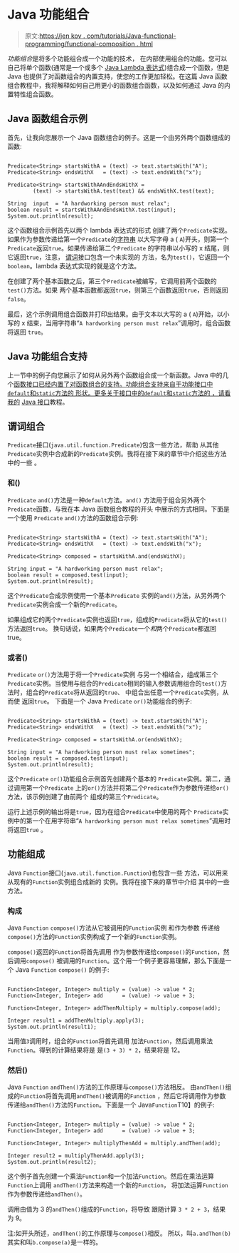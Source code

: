 # Java 功能组合

> 原文:[https://jen kov . com/tutorials/Java-functional-programming/functional-composition . html](https://jenkov.com/tutorials/java-functional-programming/functional-composition.html)

*功能组合*是将多个功能组合成一个功能的技术， 在内部使用组合的功能。您可以自己将单个函数(通常是一个或多个 [Java Lambda 表达式](/java/lambda-expressions.html))组合成一个函数，但是 Java 也提供了对函数组合的内置支持，使您的工作更加轻松。在这篇 Java 函数组合教程中，我将解释如何自己用更小的函数组合函数，以及如何通过 Java 的内置特性组合函数。

## Java 函数组合示例

首先，让我向您展示一个 Java 函数组合的例子。这是一个由另外两个函数组成的函数:

```

Predicate<String> startsWithA = (text) -> text.startsWith("A");
Predicate<String> endsWithX   = (text) -> text.endsWith("x");

Predicate<String> startsWithAAndEndsWithX =
        (text) -> startsWithA.test(text) && endsWithX.test(text);

String  input  = "A hardworking person must relax";
boolean result = startsWithAAndEndsWithX.test(input);
System.out.println(result);

```

这个函数组合示例首先以两个 lambda 表达式的形式 创建了两个`Predicate`实现。如果作为参数传递给第一个`Predicate`的[字符串](/java/strings.html) 以大写字母 a ( `A`)开头，则第一个`Predicate`返回`true`。如果传递给第二个`Predicate` 的字符串以小写的 x 结尾，则它返回`true`，注意， [谓词](functional-interfaces.html#predicate)接口包含一个未实现的 方法，名为`test()`，它返回一个`boolean`。lambda 表达式实现的就是这个方法。

在创建了两个基本函数之后，第三个`Predicate`被编写，它调用前两个函数的 `test()`方法。如果 两个基本函数都返回`true`，则第三个函数返回`true`，否则返回`false`。

最后，这个示例调用组合函数并打印出结果。由于文本以大写的 a ( `A`)开始，以小写的 x 结束，当用字符串“`A hardworking person must relax`”调用时，组合函数将返回 `true`。

## Java 功能组合支持

上一节中的例子向您展示了如何从另外两个函数组合成一个新函数。Java 中的几个[函数接口已经内置了对函数组合的支持。功能组合支持来自于功能接口中`default`和`static`方法的 形状。更多关于接口中的`default`和`static`方法的 ，请看我的](/java-functional-programming/functional-interfaces.html) [Java 接口](/java/interfaces.html)教程。

## 谓词组合

`Predicate`接口(`java.util.function.Predicate`)包含一些方法，帮助 从其他`Predicate`实例中合成新的`Predicate`实例。我将在接下来的章节中介绍这些方法中的一些 。

### 和()

`Predicate` `and()`方法是一种`default`方法。`and()` 方法用于组合另外两个`Predicate`函数，与我在本 Java 函数组合教程的开头 中展示的方式相同。下面是一个使用 `Predicate` `and()`方法的函数组合示例:

```

Predicate<String> startsWithA = (text) -> text.startsWith("A");
Predicate<String> endsWithX   = (text) -> text.endsWith("x");

Predicate<String> composed = startsWithA.and(endsWithX);

String input = "A hardworking person must relax";
boolean result = composed.test(input);
System.out.println(result);

```

这个`Predicate`合成示例使用一个基本`Predicate` 实例的`and()`方法，从另外两个 `Predicate`实例合成一个新的`Predicate`。

如果组成它的两个`Predicate`实例也返回`true`，组成的`Predicate`将从它的`test()` 方法返回`true`。 换句话说，如果两个`Predicate`一个*和*两个`Predicate`都返回 true。

### 或者()

`Predicate` `or()`方法用于将一个`Predicate`实例 与另一个相结合，组成第三个`Predicate`实例。当使用与组合的`Predicate`相同的输入参数调用组合的`test()`方法时，组合的`Predicate`将从返回的`true`、 中组合出任意一个`Predicate`实例，从而使 返回`true`。 下面是一个 Java `Predicate` `or()`功能组合的例子:

```

Predicate<String> startsWithA = (text) -> text.startsWith("A");
Predicate<String> endsWithX   = (text) -> text.endsWith("x");

Predicate<String> composed = startsWithA.or(endsWithX);

String input = "A hardworking person must relax sometimes";
boolean result = composed.test(input);
System.out.println(result);

```

这个`Predicate` `or()`功能组合示例首先创建两个基本的 `Predicate`实例。第二，通过调用第一个`Predicate` 上的`or()`方法并将第二个`Predicate`作为参数传递给`or()`方法，该示例创建了由前两个 组成的第三个`Predicate`。

运行上述示例的输出将是`true`，因为在组合`Predicate`中使用的两个 `Predicate`实例中的第一个在用字符串“`A hardworking person must relax sometimes`”调用时将返回`true` 。

## 功能组成

Java `Function`接口(`java.util.function.Function`)也包含一些 方法，可以用来从现有的`Function`实例组合成新的 实例。我将在接下来的章节中介绍 其中的一些方法。

### 构成

Java `Function` `compose()`方法从它被调用的`Function`实例 和作为参数 传递给`compose()`方法的`Function`实例构成了一个新的`Function`实例。

`compose()`返回的`Function`将首先调用 作为参数传递给`compose()`的`Function`，然后调用`compose()` 被调用的`Function`。这个用一个例子更容易理解，那么下面是一个 Java `Function` `compose()` 的例子:

```

Function<Integer, Integer> multiply = (value) -> value * 2;
Function<Integer, Integer> add      = (value) -> value + 3;

Function<Integer, Integer> addThenMultiply = multiply.compose(add);

Integer result1 = addThenMultiply.apply(3);
System.out.println(result1);

```

当用值`3`调用时，组合的`Function`将首先调用 加法`Function`，然后调用乘法`Function`。得到的计算结果将是 是`(3 + 3) * 2`，结果将是 12。

### 然后()

Java `Function` `andThen()`方法的工作原理与`compose()`方法相反。 由`andThen()`组成的`Function`将首先调用`andThen()`被调用的`Function` ，然后它将调用作为参数 传递给`andThen()`方法的`Function`。下面是一个 Java`Function`T10】的例子:

```

Function<Integer, Integer> multiply = (value) -> value * 2;
Function<Integer, Integer> add      = (value) -> value + 3;

Function<Integer, Integer> multiplyThenAdd = multiply.andThen(add);

Integer result2 = multiplyThenAdd.apply(3);
System.out.println(result2);

```

这个例子首先创建一个乘法`Function`和一个加法`Function`。然后在乘法运算`Function`上调用 `andThen()`方法来构造一个新的`Function`， 将加法运算`Function`作为参数传递给`andThen()`。

调用由值为 3 的`andThen()`组成的`Function`，将导致 跟随计算
`3 * 2 + 3`，结果为 9。

注:如开头所述，`andThen()`的工作原理与`compose()`相反。 所以，叫`a.andThen(b)`其实和叫`b.compose(a)`是一样的。
